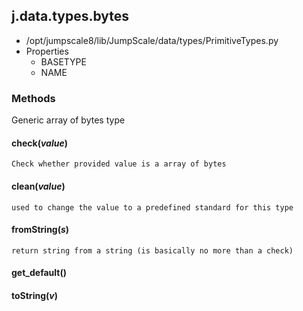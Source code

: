 <!-- toc -->
## j.data.types.bytes

- /opt/jumpscale8/lib/JumpScale/data/types/PrimitiveTypes.py
- Properties
    - BASETYPE
    - NAME

### Methods

Generic array of bytes type

#### check(*value*) 

```
Check whether provided value is a array of bytes

```

#### clean(*value*) 

```
used to change the value to a predefined standard for this type

```

#### fromString(*s*) 

```
return string from a string (is basically no more than a check)

```

#### get_default() 

#### toString(*v*) 

